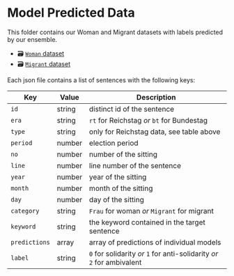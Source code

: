 # Model Predicted Data
This folder contains our Woman and Migrant datasets with labels predicted by our ensemble.
 * 🗃 [`Woman` dataset](Frau-Predictions.json)
 * 🗃 [`Migrant` dataset](Migrant-Predictions.json)

Each json file contains a list of sentences with the following keys:

| Key           | Value  | Description                                                             |
| --------------|--------|-------------------------------------------------------------------------|
| `id`          | string | distinct id of the sentence                                             |
| `era`         | string | `rt` for Reichstag _or_ `bt` for Bundestag                              |
| `type`        | string | only for Reichstag data, see table above                                |
| `period`      | number | election period                                                         |
| `no`          | number | number of the sitting                                                   |
| `line`        | number | line number of the sentence                                             |
| `year`        | number | year of the sitting                                                     |
| `month`       | number | month of the sitting                                                    |
| `day`         | number | day of the sitting                                                      |
| `category`    | string | `Frau` for woman _or_ `Migrant` for migrant                             |
| `keyword`     | string | the keyword contained in the target sentence                            |
| `predictions` | array  | array of predictions of individual models                               |
| `label`       | string | `0` for solidarity _or_ `1` for anti-solidarity _or_ `2` for ambivalent |
